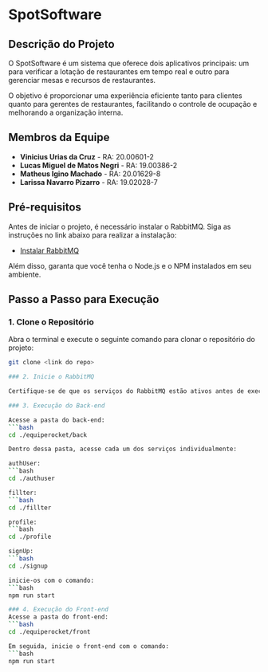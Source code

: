 # SpotSoftware

## Descrição do Projeto

O SpotSoftware é um sistema que oferece dois aplicativos principais: um para verificar a lotação de restaurantes em tempo real e outro para gerenciar mesas e recursos de restaurantes. 

O objetivo é proporcionar uma experiência eficiente tanto para clientes quanto para gerentes de restaurantes, facilitando o controle de ocupação e melhorando a organização interna.

## Membros da Equipe

- **Vinicius Urias da Cruz** - RA: 20.00601-2
- **Lucas Miguel de Matos Negri** - RA: 19.00386-2
- **Matheus Igino Machado** - RA: 20.01629-8
- **Larissa Navarro Pizarro** - RA: 19.02028-7

## Pré-requisitos

Antes de iniciar o projeto, é necessário instalar o RabbitMQ. Siga as instruções no link abaixo para realizar a instalação:

- [Instalar RabbitMQ](https://www.rabbitmq.com/)

Além disso, garanta que você tenha o Node.js e o NPM instalados em seu ambiente.

## Passo a Passo para Execução

### 1. Clone o Repositório

Abra o terminal e execute o seguinte comando para clonar o repositório do projeto:

```bash
git clone <link do repo>

### 2. Inicie o RabbitMQ

Certifique-se de que os serviços do RabbitMQ estão ativos antes de executar o projeto. Para mais detalhes sobre como iniciar o RabbitMQ, consulte a documentação oficial.

### 3. Execução do Back-end

Acesse a pasta do back-end:
```bash
cd ./equiperocket/back

Dentro dessa pasta, acesse cada um dos serviços individualmente:

authUser: 
```bash
cd ./authuser

fillter: 
```bash
cd ./fillter

profile: 
```bash
cd ./profile

signUp: 
```bash
cd ./signup 

inicie-os com o comando:
```bash
npm run start

### 4. Execução do Front-end
Acesse a pasta do front-end:
```bash
cd ./equiperocket/front

Em seguida, inicie o front-end com o comando:
```bash
npm run start




